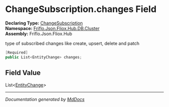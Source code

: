 ﻿<!--  
  <auto-generated>   
    The contents of this file were generated by a tool.  
    Changes to this file may be list if the file is regenerated  
  </auto-generated>   
-->

# ChangeSubscription.changes Field

**Declaring Type:** [ChangeSubscription](../index.md)  
**Namespace:** [Friflo.Json.Fliox.Hub.DB.Cluster](../../index.md)  
**Assembly:** Friflo.Json.Fliox.Hub

type of subscribed changes like create, upsert, delete and patch

```csharp
[Required]
public List<EntityChange> changes;
```

## Field Value

List\<[EntityChange](../../../../Protocol/Tasks/EntityChange/index.md)\>

___

*Documentation generated by [MdDocs](https://github.com/ap0llo/mddocs)*
